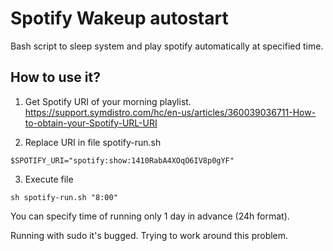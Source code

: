 # Spotify Wakeup autostart
Bash script to sleep system and play spotify automatically at specified time.


## How to use it?

1. Get Spotify URI of your morning playlist.
https://support.symdistro.com/hc/en-us/articles/360039036711-How-to-obtain-your-Spotify-URL-URI

2. Replace URI in file spotify-run.sh
```
$SPOTIFY_URI="spotify:show:1410RabA4XOqO6IV8p0gYF"
```

3. Execute file
```
sh spotify-run.sh "8:00"
```

You can specify time of running only 1 day in advance (24h format).

Running with sudo it's bugged. Trying to work around this problem.
